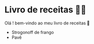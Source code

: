 # Livro de receitas :man_cook:

Olá ! bem-vindo ao meu livro de receitas :wave:

- Strogonoff de frango
- Pavê
